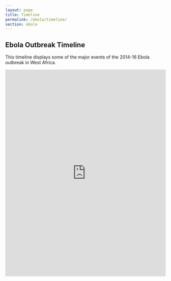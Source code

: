 ```yaml
---
layout: page
title: Timeline
permalink: /ebola/timeline/
section: ebola
---
```


## Ebola Outbreak Timeline

This timeline displays some of the major events of the 2014-16 Ebola outbreak in West Africa.

<iframe src='https://cdn.knightlab.com/libs/timeline3/latest/embed/index.html?source=1PlWlP3fNdeDQzck5ICS31bP22icFv1KLvPCIDRzSgz4&font=Default&lang=en&initial_zoom=2&height=650' width='100%' height='650' webkitallowfullscreen mozallowfullscreen allowfullscreen frameborder='0'></iframe>



